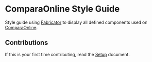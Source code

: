 # ComparaOnline Style Guide

Style guide using [Fabricator](https://github.com/fbrctr/fabricator) to display all defined components used on [ComparaOnline](https://github.com/comparaonline).

## Contributions

If this is your first time contributing, read the [Setup](setup.md) document.

